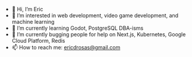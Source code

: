 - 👋 Hi, I’m Eric
- 👀 I’m interested in web development, video game development, and machine learning
- 🌱 I’m currently learning Godot, PostgreSQL DBA-isms
- 💞️ I’m currently bugging people for help on Next.js, Kubernetes, Google Cloud Platform, Redis
- 📫 How to reach me: ericdrosas@gmail.com

<!---
ericdrosas87/ericdrosas87 is a ✨ special ✨ repository because its `README.md` (this file) appears on your GitHub profile.
You can click the Preview link to take a look at your changes.
--->
